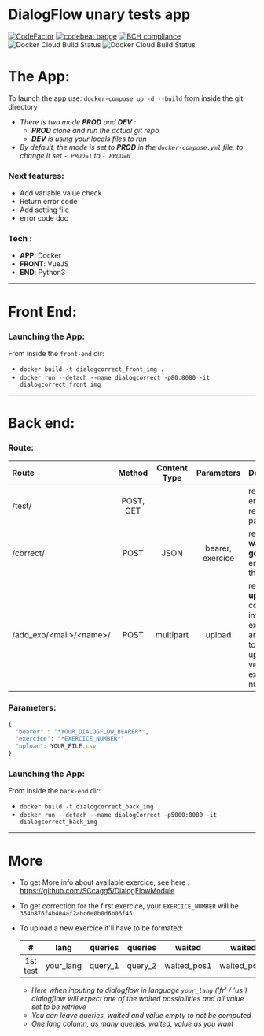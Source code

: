 # **DialogFlow** unary tests app

[![CodeFactor](https://www.codefactor.io/repository/github/sccagg5/dialogflowautocorrect/badge)](https://www.codefactor.io/repository/github/sccagg5/dialogflowautocorrect)
[![codebeat badge](https://codebeat.co/badges/d6039fda-1105-46b6-8edc-9583b6d697b4)](https://codebeat.co/projects/github-com-sccagg5-dialogflowautocorrect-master)
[![BCH compliance](https://bettercodehub.com/edge/badge/SCcagg5/DialogFlowAutoCorrect?branch=master)](https://bettercodehub.com/)
![Docker Cloud Build Status](https://img.shields.io/docker/cloud/build/eliotctl/dialogflowautocorrect-back.svg?label=docker%20back-end)
![Docker Cloud Build Status](https://img.shields.io/docker/cloud/build/eliotctl/dialogflowautocorrect-frnt.svg?label=docker%20front-end)

# The App:

To launch the app use: `docker-compose up -d --build` from inside the git directory

 * *There is two mode **PROD** and **DEV** :*
   * _**PROD** clone and run the actual git repo_
   * _**DEV** is using your locals files to run_
 * *By default, the mode is set to **PROD** in the `docker-compose.yml` file, to change it set `- PROD=1` to `- PROD=0`*

### Next features:

 * Add variable value check
 * Return error code
 * Add setting file
 * error code doc

### Tech :
 
  * **APP**: Docker
  * **FRONT**: VueJS
  * **END**: Python3
  
  
---

# Front End:

### Launching the App:

From inside the `front-end` dir:

 * `docker build -t dialogcorrect_front_img .`
 * `docker run --detach --name dialogcorrect -p80:8080 -it dialogcorrect_front_img`


---

# Back end:

### Route:  

Route| Method| Content Type |Parameters| Description |
:-|:-:|:-:|:-:|:-|
/test/ | POST, GET |  |  | return an empty response pattern
/correct/ | POST | JSON | bearer, exercice| return data **waited** and **got** until error if there is one
/add_exo/\<mail\>/\<name\>/ | POST | multipart | upload | return **upload** converterd into exercice array, link to git uploaded version and exercice number

### Parameters:
```javascript
{
  "bearer" : "*YOUR_DIALOGFLOW_BEARER*",
  "exercice": "*EXERCICE_NUMBER*",
  "upload": YOUR_FILE.csv
}
```

### Launching the App:  

From inside the `back-end` dir:

 * `docker build -t dialogcorrect_back_img .`
 * `docker run --detach --name dialogCorrect -p5000:8080 -it dialogcorrect_back_img`

---

# More

* To get More info about available exercice, see here : https://github.com/SCcagg5/DialogFlowModule
* To get correction for the first exercice, your `EXERCICE_NUMBER` will be `354b876f4b404af2abc6e0b0d6b06f45`
* To upload a new exercice it'll have to be formated:

  #|lang|queries|queries|waited|waited|value|
  :-:|:-:|:-:|:-:|:-:|:-:|:-:|
  1st test |your_lang | query_1 | query_2 | waited_pos1 |waited_pos2|value_get1|

  - *Here when inputing to dialogflow in language `your_lang` ('fr' / 'us') dialogflow will expect one of the waited possibilities and all value set to be retrieve*
  - *You can leave queries, waited and value empty to not be computed*
  - *One lang column, as many queries, waited, value as you want*
